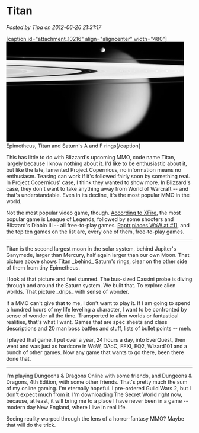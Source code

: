 # Titan

*Posted by Tipa on 2012-06-26 21:31:17*

[caption id="attachment\_10216" align="aligncenter" width="480"][![](../../../uploads/2012/06/1-PIA07786-480x269.jpg "Epimetheus, Titan and Saturn's A and F rings")](../../../uploads/2012/06/1-PIA07786.jpg) Epimetheus, Titan and Saturn's A and F rings[/caption]

This has little to do with Blizzard's upcoming MMO, code name Titan, largely because I know nothing about it. I'd like to be enthusiastic about it, but like the late, lamented Project Copernicus, no information means no enthusiasm. Teasing can work if it's followed fairly soon by something real. In Project Copernicus' case, I think they wanted to show more. In Blizzard's case, they don't want to take anything away from World of Warcraft -- and that's understandable. Even in its decline, it's the most popular MMO in the world.

Not the most popular video game, though. [According to XFire](http://beta.xfire.com/games), the most popular game is League of Legends, followed by some shooters and Blizzard's Diablo III -- all free-to-play games. [Raptr places WoW at #11](http://raptr.com/dashboard/games), and the top ten games on the list are, every one of them, free-to-play games.

---

Titan is the second largest moon in the solar system, behind Jupiter's Ganymede, larger than Mercury, half again larger than our own Moon. That picture above shows Titan \_behind\_ Saturn's rings, clear on the other side of them from tiny Epimetheus. 

I look at that picture and feel stunned. The bus-sized Cassini probe is diving through and around the Saturn system. We built that. To explore alien worlds. That picture \_drips\_ with sense of wonder.

If a MMO can't give that to me, I don't want to play it. If I am going to spend a hundred hours of my life leveling a character, I want to be confronted by sense of wonder all the time. Transported to alien worlds or fantastical realities, that's what I want. Games that are spec sheets and class descriptions and 20 man boss battles and stuff, lists of bullet points -- meh. 

I played that game. I put over a year, 24 hours a day, into EverQuest, then went and was just as hardcore in WoW, DAoC, FFXI, EQ2, Wizard101 and a bunch of other games. Now any game that wants to go there, been there done that.

---

I'm playing Dungeons & Dragons Online with some friends, and Dungeons & Dragons, 4th Edition, with some other friends. That's pretty much the sum of my online gaming. I'm eternally hopeful. I pre-ordered Guild Wars 2, but I don't expect much from it. I'm downloading The Secret World right now, because, at least, it will bring me to a place I have never been in a game -- modern day New England, where I live in real life.

Seeing reality warped through the lens of a horror-fantasy MMO? Maybe that will do the trick.

